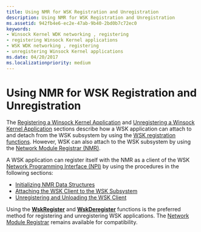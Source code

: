 ```yaml
---
title: Using NMR for WSK Registration and Unregistration
description: Using NMR for WSK Registration and Unregistration
ms.assetid: 942fb4e6-ec2e-47ab-9b40-2bd0b7c72ec0
keywords:
- Winsock Kernel WDK networking , registering
- registering Winsock Kernel applications
- WSK WDK networking , registering
- unregistering Winsock Kernel applications
ms.date: 04/20/2017
ms.localizationpriority: medium
---
```


# Using NMR for WSK Registration and Unregistration


The [Registering a Winsock Kernel Application](registering-a-winsock-kernel-application.md) and [Unregistering a Winsock Kernel Application](unregistering-a-winsock-kernel-application.md) sections describe how a WSK application can attach to and detach from the WSK subsystem by using the [WSK registration functions](https://docs.microsoft.com/windows-hardware/drivers/ddi/_netvista/). However, WSK can also attach to the WSK subsystem by using the [Network Module Registrar (NMR)](network-module-registrar2.md).

A WSK application can register itself with the NMR as a client of the WSK [Network Programming Interface (NPI)](network-programming-interface.md) by using the procedures in the following sections:

-   [Initializing NMR Data Structures](initializing-nmr-data-structures.md)
-   [Attaching the WSK Client to the WSK Subsystem](attaching-the-wsk-client-to-the-wsk-subsystem.md)
-   [Unregistering and Unloading the WSK Client](unregistering-and-unloading-the-wsk-client.md)

Using the [**WskRegister**](https://docs.microsoft.com/windows-hardware/drivers/ddi/wsk/nf-wsk-wskregister) and [**WskDeregister**](https://docs.microsoft.com/windows-hardware/drivers/ddi/wsk/nf-wsk-wskderegister) functions is the preferred method for registering and unregistering WSK applications. The [Network Module Registrar](network-module-registrar2.md) remains available for compatibility.

 

 





